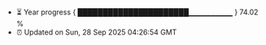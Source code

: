 - ⏳ Year progress { ██████████████████████▁▁▁▁▁▁▁▁ } 74.02 %
- ⏰ Updated on Sun, 28 Sep 2025 04:26:54 GMT

